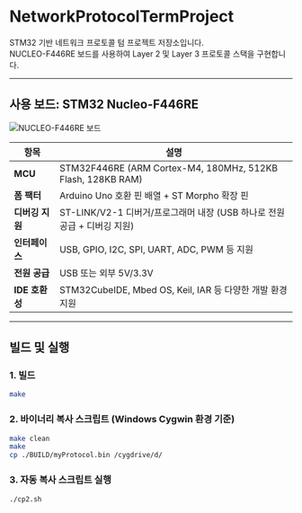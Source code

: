# NetworkProtocolTermProject

STM32 기반 네트워크 프로토콜 텀 프로젝트 저장소입니다.  
NUCLEO-F446RE 보드를 사용하여 Layer 2 및 Layer 3 프로토콜 스택을 구현합니다.

---

## 사용 보드: STM32 Nucleo-F446RE
![NUCLEO-F446RE 보드](https://www.bdtronics.com/pub/media/catalog/product/s/t/stm32-nucleo-f446re-stm32f446ret6-development-board.jpg)

| 항목            | 설명                                                                 |
|----------------|----------------------------------------------------------------------|
| **MCU**        | STM32F446RE (ARM Cortex-M4, 180MHz, 512KB Flash, 128KB RAM)          |
| **폼 팩터**     | Arduino Uno 호환 핀 배열 + ST Morpho 확장 핀                                   |
| **디버깅 지원**   | ST-LINK/V2-1 디버거/프로그래머 내장 (USB 하나로 전원 공급 + 디버깅 지원)              |
| **인터페이스**    | USB, GPIO, I2C, SPI, UART, ADC, PWM 등 지원                           |
| **전원 공급**    | USB 또는 외부 5V/3.3V                                                |
| **IDE 호환성**   | STM32CubeIDE, Mbed OS, Keil, IAR 등 다양한 개발 환경 지원                  |

---

##  빌드 및 실행

### 1. 빌드

```bash
make
```

### 2. 바이너리 복사 스크립트 (Windows Cygwin 환경 기준)

```bash
make clean
make
cp ./BUILD/myProtocol.bin /cygdrive/d/
```

### 3. 자동 복사 스크립트 실행
```
./cp2.sh
```